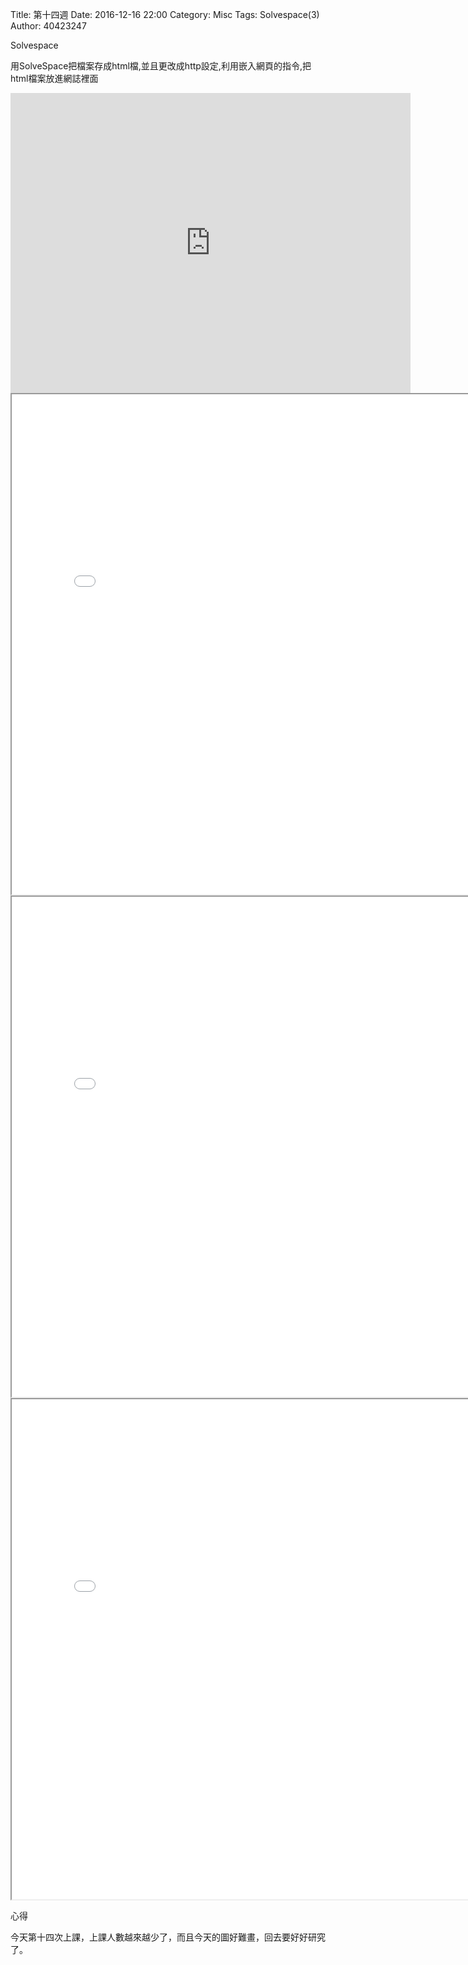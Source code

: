 Title: 第十四週
Date: 2016-12-16 22:00
Category: Misc
Tags: Solvespace(3)
Author: 40423247

Solvespace

<!-- PELICAN_END_SUMMARY -->


<p>用SolveSpace把檔案存成html檔,並且更改成http設定,利用嵌入網頁的指令,把html檔案放進網誌裡面<p>



<iframe src="https://player.vimeo.com/video/199022535" width="640" height="480" frameborder="0" webkitallowfullscreen mozallowfullscreen allowfullscreen></iframe>



<iframe src="./../data/image/W14-1.html" width="800"  height="800"/></iframe>
<iframe src="./../data/image/W14-2.html" width="800"  height="800"/></iframe>
<iframe src="./../data/image/W14-3.html" width="800"  height="800"/></iframe>


















<p>心得<p>

今天第十四次上課，上課人數越來越少了，而且今天的圖好難畫，回去要好好研究了。




